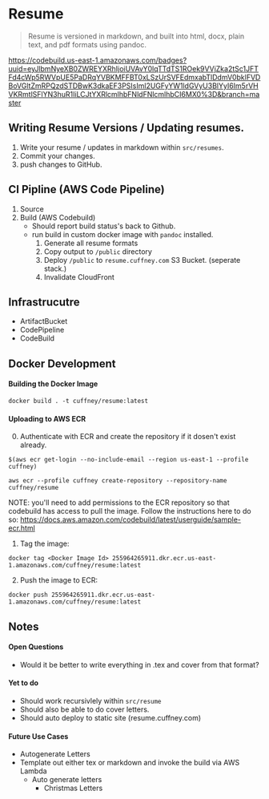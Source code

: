 # Resume

> Resume is versioned in markdown, and built into html, docx, plain text, and pdf formats using pandoc.

https://codebuild.us-east-1.amazonaws.com/badges?uuid=eyJlbmNyeXB0ZWREYXRhIjoiUVAvY0lqTTdTS1ROek9VVjZka2tSc1JFTFd4cWp5RWVpUE5PaDRqYVBKMFFBT0xLSzUrSVFEdmxabTlDdmV0bklFVDBoVGltZmRPQzdSTDBwK3dkaEF3PSIsIml2UGFyYW1ldGVyU3BlYyI6Im5rVHVKRmtlSFlYN3huR1IiLCJtYXRlcmlhbFNldFNlcmlhbCI6MX0%3D&branch=master

## Writing Resume Versions / Updating resumes. 

1. Write your resume / updates in markdown within `src/resumes`.
2. Commit your changes.
3. push changes to GitHub.

## CI Pipline (AWS Code Pipeline)

1. Source
2. Build (AWS Codebuild)
   - Should report build status's back to Github.
   - run build in custom docker image with `pandoc` installed.
     1. Generate all resume formats
     2. Copy output to `/public` directory
     3. Deploy `/public` to `resume.cuffney.com` S3 Bucket. (seperate stack.)
     4. Invalidate CloudFront 

## Infrastrucutre

- ArtifactBucket
- CodePipeline
- CodeBuild

## Docker Development

#### Building the Docker Image

`docker build . -t cuffney/resume:latest`

#### Uploading to AWS ECR

0. Authenticate with ECR and create the repository if it dosen't exist already.

`$(aws ecr get-login --no-include-email --region us-east-1 --profile cuffney)`

`aws ecr --profile cuffney create-repository --repository-name cuffney/resume`

NOTE: you'll need to add permissions to the ECR repository so that codebuild has access to pull the image. Follow the instructions here to do so: https://docs.aws.amazon.com/codebuild/latest/userguide/sample-ecr.html

1. Tag the image:

`docker tag <Docker Image Id> 255964265911.dkr.ecr.us-east-1.amazonaws.com/cuffney/resume:latest`

2. Push the image to ECR:

`docker push 255964265911.dkr.ecr.us-east-1.amazonaws.com/cuffney/resume:latest`

## Notes

#### Open Questions
- Would it be better to write everything in .tex and cover from that format?

#### Yet to do
- Should work recursivlely within `src/resume`
- Should also be able to do cover letters.
- Should auto deploy to static site (resume.cuffney.com)

#### Future Use Cases

- Autogenerate Letters
- Template out either tex or markdown and invoke the build via AWS Lambda
  - Auto generate letters
    - Christmas Letters